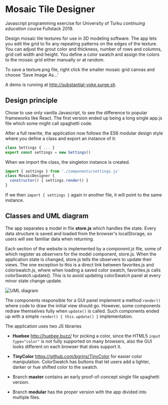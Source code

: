 # Mosaic Tile Designer

Javascript programming exercise for University of Turku _continuing education_ course Fullstack 2019. 

Design mosaic tile textures for use in 3D modeling software. The app lets you edit the grid to fix any repeating patterns on the edges of the texture. You can adjust the grout color and thickness, number of rows and columns, grid cell width and height. You define a color swatch and assign the colors to the mosaic grid either manually or at random.

To save a texture.png file, right click the smaller mosaic grid canvas and choose 'Save Image As...'

A demo is running at http://substantial-yoke.surge.sh

## Design principle
Chose to use only vanilla Javascript, to see the difference to popular frameworks like React. The first version ended up being a long single app.js file which some might call spaghetti code.

After a full rewrite, the application now follows the ES6 modular design style where you define a class and export an instance of it:

```javascript
class Settings { ... }
export const settings = new Settings()
```
When we import the class, the singleton instance is created.  

```javascript
import { settings } from './components/settings.js'
class MosaicDesigner { 
  constructor() { settings.render() }
}
```
If we then `import { settings }` again in another file, it will point to the same instance.

## Classes and UML diagram
The app separates a model in file **store.js** which handles the state. Every data structure is saved and loaded from the browser's localStorage, so users will see familiar data when returning.

Each section of the website is implemented by a _component.js_ file, some of which register as _observers_ for the model component, store.js. When the application state is changed, store.js tells the observers to update their views. The one exception to this is a direct link between favorites.js and colorswatch.js, where when loading a saved color swatch, favorites.js calls colorSwatch.update(). This is to avoid updating colorSwatch panel at every minor state change update. 

![UML diagram](https://gitlab.utu.fi/sipesa/mosaic-tile-designer/raw/modular/img/MosaicTileDesignerUML.svg)

The components responsible for a GUI panel implement a method `render()` where code to draw the initial view should go. However, some components redraw themselves fully when `update()` is called. Such components ended up with a simple `render() { this.update() }` implementation.

The application uses two JS libraries
- **Huebee** http://huebee.buzz/ for picking a color, since the HTML5 `input type="color"` is not fully supported on many browsers, also the GUI looks different on each browser that does support it.
- **TinyColor** https://github.com/bgrins/TinyColor for easier color manipulation. ColorSwatch has buttons that let users add a lighter, darker or hue shifted color to the swatch.




- Branch **master** contains an early proof-of-concept single file spaghetti version.
- Branch **modular** has the proper version with the app divided into multiple files.
